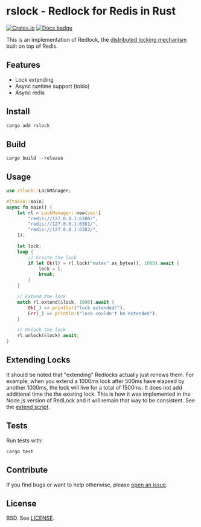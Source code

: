 # rslock - Redlock for Redis in Rust

[![Crates.io](https://img.shields.io/crates/v/rslock)][crates.io]
[![Docs badge]][docs.rs]

This is an implementation of Redlock, the [distributed locking mechanism][distlock] built on top of Redis.

## Features

- Lock extending
- Async runtime support (tokio)
- Async redis

## Install

```bash
cargo add rslock
```

## Build

```
cargo build --release
```

## Usage

```rust
use rslock::LockManager;

#[tokio::main]
async fn main() {
    let rl = LockManager::new(vec![
        "redis://127.0.0.1:6380/",
        "redis://127.0.0.1:6381/",
        "redis://127.0.0.1:6382/",
    ]);

    let lock;
    loop {
        // Create the lock
        if let Ok(l) = rl.lock("mutex".as_bytes(), 1000).await {
            lock = l;
            break;
        }
    }

    // Extend the lock
    match rl.extend(&lock, 1000).await {
        Ok(_) => println!("lock extended!"),
        Err(_) => println!("lock couldn't be extended"),
    }

    // Unlock the lock
    rl.unlock(&lock).await;
}
```

## Extending Locks

It should be noted that "extending" Redlocks actually just renews them. For example, when you extend a 1000ms lock after 500ms have elapsed by another 1000ms, the lock will live for a total of 1500ms. It does not add additional time the the existing lock. This is how it was implemented in the Node.js version of RedLock and it will remain that way to be consistent. See the [extend script](https://github.com/hexcowboy/rslock/blob/main/src/lock.rs#L22-L30).

## Tests

Run tests with:

```
cargo test
```

## Contribute

If you find bugs or want to help otherwise, please [open an issue](https://github.com/hexcowboy/rslock/issues).

## License

BSD. See [LICENSE](LICENSE).

[distlock]: http://redis.io/topics/distlock
[docs badge]: https://img.shields.io/badge/docs.rs-rustdoc-green
[crates.io]: https://crates.io/crates/rslock
[docs.rs]: https://docs.rs/rslock/
